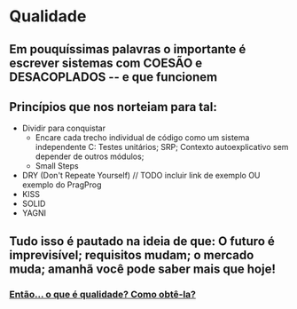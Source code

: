# Qualidade

## Em pouquíssimas palavras o importante é escrever sistemas com **COESÃO** e **DESACOPLADOS** -- e que funcionem

## Princípios que nos norteiam para tal:

- Dividir para conquistar
  - Encare cada trecho individual de código como um sistema independente
    C: Testes unitários; SRP; Contexto autoexplicativo sem depender de outros módulos;
  - Small Steps
- DRY (Don't Repeate Yourself)
  // TODO incluir link de exemplo OU exemplo do PragProg
- KISS
- SOLID
- YAGNI

## Tudo isso é pautado na ideia de que: O futuro é imprevisível; requisitos mudam; o mercado muda; amanhã você pode saber mais que hoje!

### [Então... o que é qualidade? Como obtê-la?](presentation/qualidade.md)
